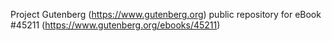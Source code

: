 Project Gutenberg (https://www.gutenberg.org) public repository for eBook #45211 (https://www.gutenberg.org/ebooks/45211)
